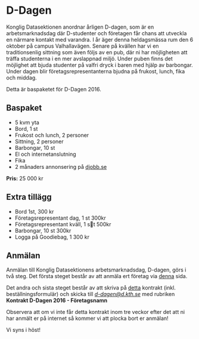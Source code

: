# D-Dagen

Konglig Datasektionen anordnar årligen D-dagen, som är en
arbetsmarknadsdag där D-studenter och företagen får chans att utveckla
en närmare kontakt med varandra. I år äger denna heldagsmässa rum den 6
oktober på campus Valhallavägen. Senare på kvällen har vi en
traditionsenlig sittning som även följs av en pub, där ni har
möjligheten att träffa studenterna i en mer avslappnad miljö. Under
puben finns det möjlighet att bjuda studenter på valfri dryck i baren
med hjälp av barbongar. Under dagen blir företagsrepresentanterna bjudna
på frukost, lunch, fika och middag.

Detta är baspaketet för D-Dagen 2016.

## Baspaket

*   5 kvm yta
*   Bord, 1 st
*   Frukost och lunch, 2 personer
*   Sittning, 2 personer
*   Barbongar, 10 st
*   El och internetanslutning
*   Fika
*   2 månaders annonsering på [djobb.se](http://djobb.se)

**Pris:** 25 000 kr


## Extra tillägg

*   Bord 1st, 300 kr
*   Företagsrepresentant dag, 1 st 300kr
*   Företagsrepresentant kväll, 1 st 500kr
*   Barbongar, 10 st 300kr
*   Logga på Goodiebag, 1 300 kr

## Anmälan

Anmälan till Konglig Datasektionens arbetsmarknadsdag, D-dagen, görs i
två steg. Det första steget består av att anmäla ert företag via
[denna](https://docs.google.com/forms/d/1iKUK1co01lGLB5cUsvMkSA_5jt341V1r9omYcWrm-ao/viewform)
sida.

Det andra och sista steget består av att skriva på
[detta](http://purjo.datasektionen.se/naringsliv/d-dagen/d-dagen_kontrakt_2016.pdf)
kontrakt (inkl. beställningsformulär) och skicka till *d-dagen@d.kth.se*
med rubriken <br>**Kontrakt D-Dagen 2016 - Företagsnamn**

Observera att om vi inte får detta kontrakt inom tre veckor efter det
att ni har anmält er på internet så kommer vi att plocka bort er
anmälan!

Vi syns i höst!
